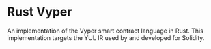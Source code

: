 # Rust Vyper

An implementation of the Vyper smart contract language in Rust.  This
implementation targets the YUL IR used by and developed for Solidity.
